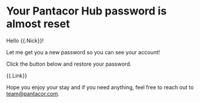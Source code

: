 # Your Pantacor Hub password is almost reset

Hello {{.Nick}}! 

Let me get you a new password so you can see your account!

Click the button below and restore your password.

{{.Link}}

Hope you enjoy your stay and if you need anything, feel free to reach out to team@pantacor.com.
